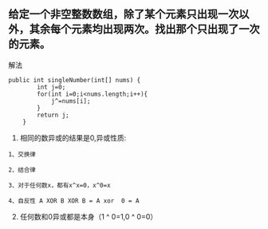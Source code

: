 ## 给定一个非空整数数组，除了某个元素只出现一次以外，其余每个元素均出现两次。找出那个只出现了一次的元素。

解法
```
public int singleNumber(int[] nums) {
        int j=0;
        for(int i=0;i<nums.length;i++){
            j^=nums[i];
        }
        return j;
    }
```

1. 相同的数异或的结果是0,异或性质:
```
1、交换律

2、结合律

3、对于任何数x，都有x^x=0，x^0=x

4、自反性 A XOR B XOR B = A xor  0 = A
```
2. 任何数和0异或都是本身（1 ^ 0=1,0 ^ 0=0）